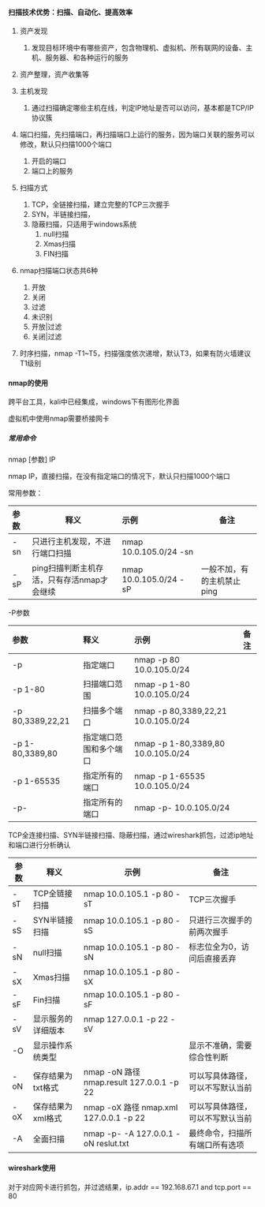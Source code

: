 #### 扫描技术优势：扫描、自动化、提高效率

1. 资产发现
   1. 发现目标环境中有哪些资产，包含物理机、虚拟机、所有联网的设备、主机、服务器、和各种运行的服务
2. 资产整理，资产收集等
3. 主机发现
   1. 通过扫描确定哪些主机在线，判定IP地址是否可以访问，基本都是TCP/IP协议簇
4. 端口扫描，先扫描端口，再扫描端口上运行的服务，因为端口关联的服务可以修改，默认只扫描1000个端口
   1. 开启的端口
   2. 端口上的服务
5. 扫描方式
   1. TCP，全链接扫描，建立完整的TCP三次握手
   2. SYN，半链接扫描，
   3. 隐蔽扫描，只适用于windows系统
      1. null扫描
      2. Xmas扫描
      3. FIN扫描

6. nmap扫描端口状态共6种
   1. 开放
   2. 关闭
   3. 过滤
   4. 未识别
   5. 开放|过滤
   6. 关闭|过滤

7. 时序扫描，nmap -T1~T5，扫描强度依次递增，默认T3，如果有防火墙建议T1级别

#### nmap的使用

跨平台工具，kali中已经集成，windows下有图形化界面

虚拟机中使用nmap需要桥接网卡

##### 常用命令

nmap    [参数]    IP

nmap    IP，直接扫描，在没有指定端口的情况下，默认只扫描1000个端口

常用参数：

| 参数 | 释义                                       | 示例                   | 备注                       |
| :--- | ------------------------------------------ | :--------------------- | -------------------------- |
| -sn  | 只进行主机发现，不进行端口扫描             | nmap 10.0.105.0/24 -sn |                            |
| -sP  | ping扫描判断主机存活，只有存活nmap才会继续 | nmap 10.0.105.0/24 -sP | 一般不加，有的主机禁止ping |

-P参数

| 参数             | 释义                   | 示例                                | 备注 |
| :--------------- | :--------------------- | :---------------------------------- | :--: |
| -p               | 指定端口               | nmap -p 80 10.0.105.0/24            |      |
| -p 1-80          | 扫描端口范围           | nmap -p 1-80 10.0.105.0/24          |      |
| -p 80,3389,22,21 | 扫描多个端口           | nmap -p 80,3389,22,21 10.0.105.0/24 |      |
| -p 1-80,3389,80  | 指定端口范围和多个端口 | nmap -p 1-80,3389,80 10.0.105.0/24  |      |
| -p 1-65535       | 指定所有的端口         | nmap -p 1-65535 10.0.105.0/24       |      |
| -p-              | 指定所有的端口         | nmap -p- 10.0.105.0/24              |      |

TCP全连接扫描、SYN半链接扫描、隐蔽扫描，通过wireshark抓包，过滤ip地址和端口进行分析确认

| 参数 | 释义               | 示例                                      | 备注                             |
| ---- | ------------------ | ----------------------------------------- | -------------------------------- |
| -sT  | TCP全链接扫描      | nmap 10.0.105.1 -p 80 -sT                 | TCP三次握手                      |
| -sS  | SYN半链接扫描      | nmap 10.0.105.1 -p 80 -sS                 | 只进行三次握手的前两次握手       |
| -sN  | null扫描           | nmap 10.0.105.1 -p 80 -sN                 | 标志位全为0，访问后直接丢弃      |
| -sX  | Xmas扫描           | nmap 10.0.105.1 -p 80 -sX                 |                                  |
| -sF  | Fin扫描            | nmap 10.0.105.1 -p 80 -sF                 |                                  |
| -sV  | 显示服务的详细版本 | nmap 127.0.0.1 -p 22 -sV                  |                                  |
| -O   | 显示操作系统类型   |                                           | 显示不准确，需要综合性判断       |
| -oN  | 保存结果为txt格式  | nmap -oN 路径 nmap.result 127.0.0.1 -p 22 | 可以写具体路径，可以不写默认当前 |
| -oX  | 保存结果为xml格式  | nmap -oX 路径 nmap.xml 127.0.0.1 -p 22    | 可以写具体路径，可以不写默认当前 |
| -A   | 全面扫描           | nmap -p- -A 127.0.0.1 -oN reslut.txt      | 最终命令，扫描所有端口所有选项   |

#### wireshark使用

对于对应网卡进行抓包，并过滤结果，ip.addr == 192.168.67.1 and tcp.port == 80
